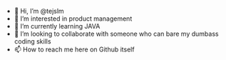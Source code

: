 - 👋 Hi, I’m @tejslm
- 👀 I’m interested in product management 
- 🌱 I’m currently learning JAVA
- 💞️ I’m looking to collaborate with someone who can bare my dumbass coding skills
- 📫 How to reach me here on Github itself

<!---
tejslm/tejslm is a ✨ special ✨ repository because its `README.md` (this file) appears on your GitHub profile.
You can click the Preview link to take a look at your changes.
--->
